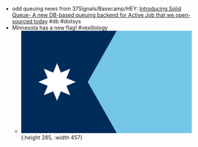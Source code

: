 - odd queuing news from 37Signals/Basecamp/HEY: [Introducing Solid Queue- A new DB-based queuing backend for Active Job that we open-sourced today](https://dev.37signals.com/introducing-solid-queue/) #db #distsys
- Minnesota has a new flag! #vexillology
	- ![Flag_of_Minnesota_(2023_redesign).svg.png](../assets/Flag_of_Minnesota_(2023_redesign).svg_1705013173172_0.png){:height 285, :width 457}